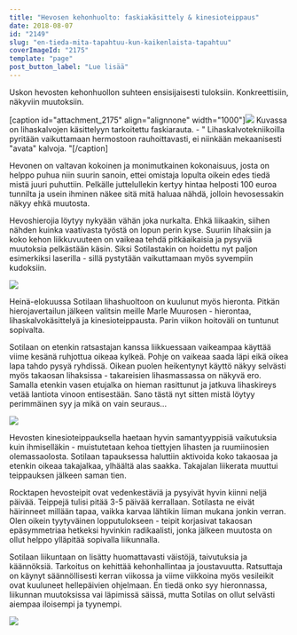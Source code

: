 ```yaml
---
title: "Hevosen kehonhuolto: faskiakäsittely & kinesioteippaus"
date: 2018-08-07
id: "2149"
slug: "en-tieda-mita-tapahtuu-kun-kaikenlaista-tapahtuu"
coverImageId: "2175"
template: "page"
post_button_label: "Lue lisää"
---
```


Uskon hevosten kehonhuollon suhteen ensisijaisesti tuloksiin. Konkreettisiin, näkyviin muutoksiin.

\[caption id="attachment_2175" align="alignnone" width="1000"\]![](/images/IMG_0411-1.jpg) Kuvassa on lihaskalvojen käsittelyyn tarkoitettu faskiarauta. - " Lihaskalvotekniikoilla pyritään vaikuttamaan hermostoon rauhoittavasti, ei niinkään mekaanisesti "avata" kalvoja. "\[/caption\]

Hevonen on valtavan kokoinen ja monimutkainen kokonaisuus, josta on helppo puhua niin suurin sanoin, ettei omistaja lopulta oikein edes tiedä mistä juuri puhuttiin. Pelkälle juttelullekin kertyy hintaa helposti 100 euroa tunnilta ja usein ihminen näkee sitä mitä haluaa nähdä, jolloin hevosessakin näkyy ehkä muutosta.

Hevoshierojia löytyy nykyään vähän joka nurkalta. Ehkä liikaakin, siihen nähden kuinka vaativasta työstä on lopun perin kyse. Suuriin lihaksiin ja koko kehon liikkuvuuteen on vaikeaa tehdä pitkäaikaisia ja pysyviä muutoksia pelkästään käsin. Siksi Sotilastakin on hoidettu nyt paljon esimerkiksi laserilla - sillä pystytään vaikuttamaan myös syvempiin kudoksiin.

![](/images/IMG_0414-1.jpg)

Heinä-elokuussa Sotilaan lihashuoltoon on kuulunut myös hieronta. Pitkän hierojavertailun jälkeen valitsin meille Marle Muurosen - hierontaa, lihaskalvokäsittelyä ja kinesioteippausta. Parin viikon hoitoväli on tuntunut sopivalta.

Sotilaan on etenkin ratsastajan kanssa liikkuessaan vaikeampaa käyttää viime kesänä ruhjottua oikeaa kylkeä. Pohje on vaikeaa saada läpi eikä oikea lapa tahdo pysyä ryhdissä. Oikean puolen heikentynyt käyttö näkyy selvästi myös takaosan lihaksissa - takareisien lihasmassassa on näkyvä ero. Samalla etenkin vasen etujalka on hieman rasittunut ja jatkuva lihaskireys vetää lantiota vinoon entisestään. Sano tästä nyt sitten mistä löytyy perimmäinen syy ja mikä on vain seuraus...

![](/images/MG_9480-1.jpg)

Hevosten kinesioteippauksella haetaan hyvin samantyyppisiä vaikutuksia kuin ihmiselläkin - muistutetaan kehoa tiettyjen lihasten ja ruumiinosien olemassaolosta. Sotilaan tapauksessa haluttiin aktivoida koko takaosaa ja etenkin oikeaa takajalkaa, ylhäältä alas saakka. Takajalan liikerata muuttui teippauksen jälkeen saman tien.

Rocktapen hevosteipit ovat vedenkestäviä ja pysyivät hyvin kiinni neljä päivää. Teippejä tulisi pitää 3-5 päivää kerrallaan. Sotilasta ne eivät häirinneet millään tapaa, vaikka karvaa lähtikin liiman mukana jonkin verran. Olen oikein tyytyväinen lopputulokseen - teipit korjasivat takaosan epäsymmetriaa hetkeksi hyvinkin radikaalisti, jonka jälkeen muutosta on ollut helppo ylläpitää sopivalla liikunnalla.

Sotilaan liikuntaan on lisätty huomattavasti väistöjä, taivutuksia ja käännöksiä. Tarkoitus on kehittää kehonhallintaa ja joustavuutta. Ratsuttaja on käynyt säännöllisesti kerran viikossa ja viime viikkoina myös vesileikit ovat kuuluneet hellepäivien ohjelmaan. En tiedä onko syy hieronnassa, liikunnan muutoksissa vai läpimissä säissä, mutta Sotilas on ollut selvästi aiempaa iloisempi ja tyynempi.

![](/images/MG_9739-1-2.jpg)
